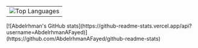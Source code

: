 <table>
  <tr>
    <td>
      <img src="https://github-readme-stats.vercel.app/api/top-langs/?username=AbdelrhmanAFayed&theme=dark&hide_border=true&include_all_commits=true&count_private=true&layout=compact" alt="Top Languages" />
    </td>
  </tr>
</table>
[![Abdelrhman's GitHub stats](https://github-readme-stats.vercel.app/api?username=AbdelrhmanAFayed)](https://github.com/AbdelrhmanAFayed/github-readme-stats)
<!--
**AbdelrhmanAFayed/AbdelrhmanAFayed** is a ✨ _special_ ✨ repository because its `README.md` (this file) appears on your GitHub profile.

Here are some ideas to get you started:

- 🔭 I’m currently working on ...
- 🌱 I’m currently learning ...
- 👯 I’m looking to collaborate on ...
- 🤔 I’m looking for help with ...
- 💬 Ask me about ...
- 📫 How to reach me: ...
- 😄 Pronouns: ...
- ⚡ Fun fact: ...
-->
